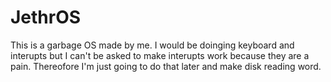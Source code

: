# JethrOS

This is a garbage OS made by me. 
I would be doinging keyboard and interupts but I can't be asked to make interupts work because they are a pain. Thereofore I'm just going to do that later and make disk reading word.
